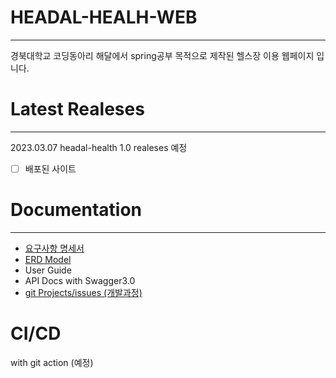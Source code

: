 # HEADAL-HEALH-WEB

---
경북대학교 코딩동아리 해달에서 spring공부 목적으로 제작된 헬스장 이용 웹페이지 입니다.

# Latest Realeses

---
2023.03.07 headal-health 1.0 realeses 예정
- [ ] 배포된 사이트 

# Documentation

---
- [요구사항 명세서](https://docs.google.com/document/d/1XZ-5B4j2FXvKVGqwsgy9KIXJSFTISMVmNlki3SZ5YxA/edit?usp=sharing)
- [ERD Model](https://user-images.githubusercontent.com/63745627/218080931-ae5e74e2-b7c5-46c5-a784-bf712feaa91b.png)
- User Guide
- API Docs with Swagger3.0
- [git Projects/issues (개발과정)](https://github.com/orgs/haedal-health/projects/1)

# CI/CD
with git action (예정)
